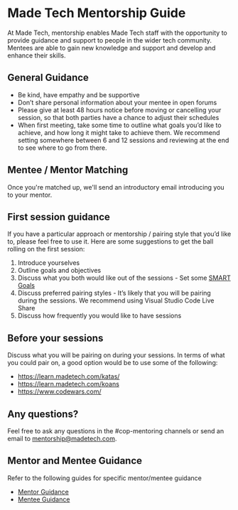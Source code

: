 # Made Tech Mentorship Guide

At Made Tech, mentorship enables Made Tech staff with the opportunity to provide guidance and support to people in the wider tech community. Mentees are able to gain new knowledge and support and develop and enhance their skills.

## General Guidance

* Be kind, have empathy and be supportive
* Don’t share personal information about your mentee in open forums
* Please give at least 48 hours notice before moving or cancelling your session, so that both parties have a chance to adjust their schedules
* When first meeting, take some time to outline what goals you’d like to achieve, and how long it might take to achieve them. We recommend setting somewhere between 6 and 12 sessions and reviewing at the end to see where to go from there. 

## Mentee / Mentor Matching

Once you're matched up, we'll send an introductory email introducing you to your mentor.

## First session guidance

If you have a particular approach or mentorship / pairing style that you’d like to, please feel free to use it. Here are some suggestions to get the ball rolling on the first session:
1. Introduce yourselves
2. Outline goals and objectives
3. Discuss what you both would like out of the sessions - Set some [SMART Goals](https://www.mindtools.com/pages/article/smart-goals.htm)
4. Discuss preferred pairing styles - It’s likely that you will be pairing during the sessions. We recommend using Visual Studio Code Live Share
5. Discuss how frequently you would like to have sessions 

## Before your sessions

Discuss what you will be pairing on during your sessions. In terms of what you could pair on, a good option would be to use some of the following: 
- https://learn.madetech.com/katas/
- https://learn.madetech.com/koans
- https://www.codewars.com/

## Any questions?

Feel free to ask any questions in the #cop-mentoring channels or send an email to mentorship@madetech.com.

## Mentor and Mentee Guidance

Refer to the following guides for specific mentor/mentee guidance
- [Mentor Guidance](mentors)
- [Mentee Guidance](mentees)
